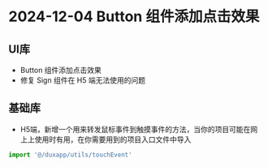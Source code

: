 # 2024-12-04 Button 组件添加点击效果

## UI库

- Button 组件添加点击效果
- 修复 Sign 组件在 H5 端无法使用的问题

## 基础库

- H5端，新增一个用来转发鼠标事件到触摸事件的方法，当你的项目可能在网上上使用时有用，在你需要用到的项目入口文件中导入

```js
import '@/duxapp/utils/touchEvent'
```
